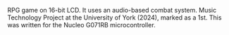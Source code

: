 RPG game on 16-bit LCD. It uses an audio-based combat system. Music Technology Project at the University of York (2024), marked as a 1st. This was written for the Nucleo G071RB microcontroller.
